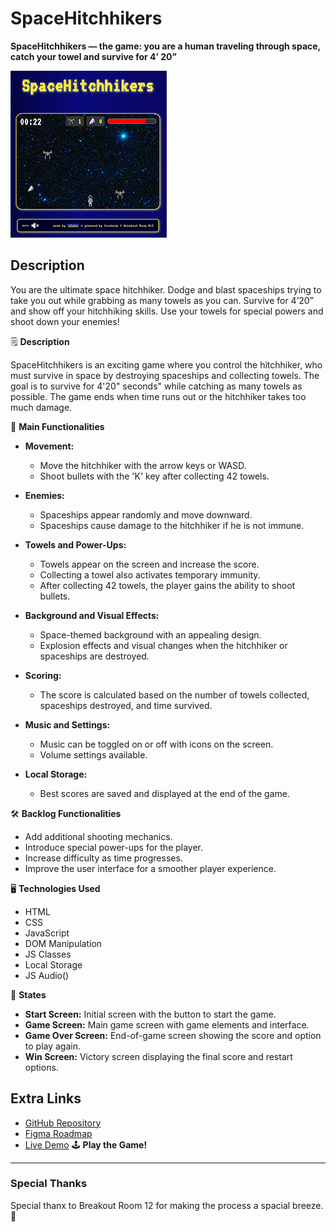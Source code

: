 # SpaceHitchhikers

**SpaceHitchhikers — the game: you are a human traveling through space, catch your towel and survive for 4’ 20”**

![Space Hitchhiker Screenshot](assets/screenshot.png)

## Description
You are the ultimate space hitchhiker. Dodge and blast spaceships trying to take you out while grabbing as many towels as you can. Survive for 4’20” and show off your hitchhiking skills. Use your towels for special powers and shoot down your enemies!

🗒️ **Description**

SpaceHitchhikers is an exciting game where you control the hitchhiker, who must survive in space by destroying spaceships and collecting towels. The goal is to survive for 4'20" seconds" while catching as many towels as possible. The game ends when time runs out or the hitchhiker takes too much damage.

🔧 **Main Functionalities**

- **Movement:**
  - Move the hitchhiker with the arrow keys or WASD.
  - Shoot bullets with the 'K' key after collecting 42 towels.

- **Enemies:**
  - Spaceships appear randomly and move downward.
  - Spaceships cause damage to the hitchhiker if he is not immune.

- **Towels and Power-Ups:**
  - Towels appear on the screen and increase the score.
  - Collecting a towel also activates temporary immunity.
  - After collecting 42 towels, the player gains the ability to shoot bullets.

- **Background and Visual Effects:**
  - Space-themed background with an appealing design.
  - Explosion effects and visual changes when the hitchhiker or spaceships are destroyed.

- **Scoring:**
  - The score is calculated based on the number of towels collected, spaceships destroyed, and time survived.

- **Music and Settings:**
  - Music can be toggled on or off with icons on the screen.
  - Volume settings available.

- **Local Storage:**
  - Best scores are saved and displayed at the end of the game.

🛠️ **Backlog Functionalities**

- Add additional shooting mechanics.
- Introduce special power-ups for the player.
- Increase difficulty as time progresses.
- Improve the user interface for a smoother player experience.

🖥️ **Technologies Used**

- HTML
- CSS
- JavaScript
- DOM Manipulation
- JS Classes
- Local Storage
- JS Audio()

🚦 **States**

- **Start Screen:** Initial screen with the button to start the game.
- **Game Screen:** Main game screen with game elements and interface.
- **Game Over Screen:** End-of-game screen showing the score and option to play again.
- **Win Screen:** Victory screen displaying the final score and restart options.

## Extra Links

- [GitHub Repository](https://github.com/clasei/space-hitchhikers)
- [Figma Roadmap](https://www.figma.com/board/QfTyBGvuidg1zGxI70P5Z8/SpaceHitchhikers-%E2%80%94-the-game?node-id=0-1&node-type=canvas&t=5vB5gSxQgMRxNVC4-0)
- [Live Demo](https://clasei.github.io/space-hitchhikers/) 🕹 **Play the Game!**

---

### Special Thanks

Special thanx to Breakout Room 12 for making the process a spacial breeze. 🚀
